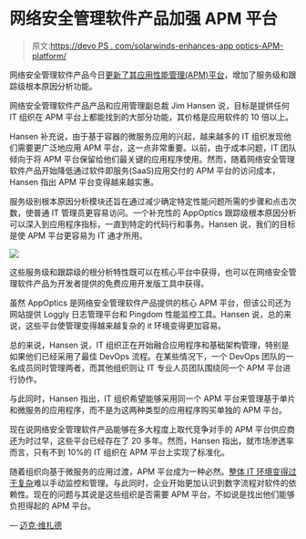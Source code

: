 # 网络安全管理软件产品加强 APM 平台

> 原文:[https://devo PS . com/solarwinds-enhances-app optics-APM-platform/](https://devops.com/solarwinds-strengthens-appoptics-apm-platform/)

网络安全管理软件产品今日[更新了其应用性能管理(APM)平台](https://www.businesswire.com/news/home/20200218005175/en/SolarWinds-AppOptics-Simplifies-Application-Performance-Management-Industry-First)，增加了服务级和跟踪级根本原因分析功能。

网络安全管理软件产品产品和应用管理副总裁 Jim Hansen 说，目标是提供任何 IT 组织在 APM 平台上都能找到的大部分功能，其价格是应用软件的 10 倍以上。

Hansen 补充说，由于基于容器的微服务应用的兴起，越来越多的 IT 组织发现他们需要更广泛地应用 APM 平台，这一点非常重要。以前，由于成本问题，IT 团队倾向于将 APM 平台保留给他们最关键的应用程序使用。然而，随着网络安全管理软件产品开始降低通过软件即服务(SaaS)应用交付的 APM 平台的访问成本，Hansen 指出 APM 平台变得越来越实惠。

服务级别根本原因分析模块还旨在通过减少确定特定性能问题所需的步骤和点击次数，使普通 IT 管理员更容易访问。一个补充性的 AppOptics 跟踪级根本原因分析可以深入到应用程序指标，一直到特定的代码行和事务。Hansen 说，我们的目标是使 APM 平台更容易为 IT 通才所用。

![](../Images/cce6e81bf0e1cbffcf249dfb562632f8.png)

这些服务级和跟踪级的根分析特性既可以在核心平台中获得，也可以在网络安全管理软件产品为开发者提供的免费应用开发版工具中获得。

虽然 AppOptics 是网络安全管理软件产品提供的核心 APM 平台，但该公司还为网站提供 Loggly 日志管理平台和 Pingdom 性能监控工具。Hansen 说，总的来说，这些平台使管理变得越来越复杂的 it 环境变得更加容易。

总的来说，Hansen 说，IT 组织正在开始融合应用程序和基础架构管理，特别是如果他们已经采用了最佳 DevOps 流程。在某些情况下，一个 DevOps 团队的一名成员同时管理两者，而其他组织则让 IT 专业人员团队围绕同一个 APM 平台进行协作。

与此同时，Hansen 指出，IT 组织希望能够采用同一个 APM 平台来管理基于单片和微服务的应用程序，而不是为这两种类型的应用程序购买单独的 APM 平台。

现在说网络安全管理软件产品能够在多大程度上取代竞争对手的 APM 平台供应商还为时过早，这些平台已经存在了 20 多年。然而，Hansen 指出，就市场渗透率而言，只有不到 10%的 IT 组织在 APM 平台上实现了标准化。

随着组织向基于微服务的应用过渡，APM 平台成为一种必然。[整体 IT 环境变得过于复杂](https://devops.com/solarwinds-survey-surfaces-devops-disconnects/)难以手动监控和管理。与此同时，企业开始更加认识到数字流程对软件的依赖性。现在的问题与其说是这些组织是否需要 APM 平台，不如说是找出他们能够负担得起的 APM 平台。

— [迈克·维扎德](https://devops.com/author/mike-vizard/)